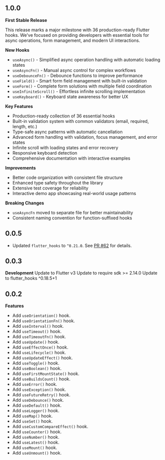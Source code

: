 ## 1.0.0

**First Stable Release**

This release marks a major milestone with 36 production-ready Flutter hooks. 
We've focused on providing developers with essential tools for async operations, 
form management, and modern UI interactions.

**New Hooks**
- `useAsync()` - Simplified async operation handling with automatic loading states
- `useAsyncFn()` - Manual async control for complex workflows  
- `useDebounceFn()` - Debounce functions to improve performance
- `useField()` - Smart form field management with built-in validation
- `useForm()` - Complete form solutions with multiple field coordination
- `useInfiniteScroll()` - Effortless infinite scrolling implementation
- `useKeyboard()` - Keyboard state awareness for better UX

**Key Features**
- Production-ready collection of 36 essential hooks
- Built-in validation system with common validators (email, required, length, etc.)
- Type-safe async patterns with automatic cancellation
- Advanced form handling with validation, focus management, and error states
- Infinite scroll with loading states and error recovery
- Responsive keyboard detection
- Comprehensive documentation with interactive examples

**Improvements**
- Better code organization with consistent file structure
- Enhanced type safety throughout the library
- Extensive test coverage for reliability
- Interactive demo app showcasing real-world usage patterns

**Breaking Changes**
- `useAsyncFn` moved to separate file for better maintainability
- Consistent naming convention for function-suffixed hooks

## 0.0.5

- Updated `flutter_hooks` to `^0.21.0`. See [PR #62](https://github.com/wasabeef/flutter_use/pull/62) for details.

## 0.0.3

**Development**
Update to Flutter v3
Update to require sdk >= 2.14.0
Update to flutter_hooks ^0.18.5+1

## 0.0.2

**Features**
- Add `useOrientation()` hook.
- Add `useOrientationFn()` hook.
- Add `useInterval()` hook.
- Add `useTimeout()` hook.
- Add `useTimeoutFn()` hook.
- Add `useUpdate()` hook.
- Add `useEffectOnce()` hook.
- Add `useLifecycle()` hook.
- Add `useUpdateEffect()` hook.
- Add `useToggle()` hook.
- Add `useBoolean()` hook.
- Add `useFirstMountState()` hook.
- Add `useBuildsCount()` hook.
- Add `useError()` hook.
- Add `useException()` hook.
- Add `useFutureRetry()` hook.
- Add `useDebounce()` hook.
- Add `useDefault()` hook.
- Add `useLogger()` hook.
- Add `useMap()` hook.
- Add `useSet()` hook.
- Add `useCustomCompareEffect()` hook.
- Add `useCounter()` hook.
- Add `useNumber()` hook.
- Add `useLatest()` hook.
- Add `useMount()` hook.
- Add `useUnmount()` hook.

